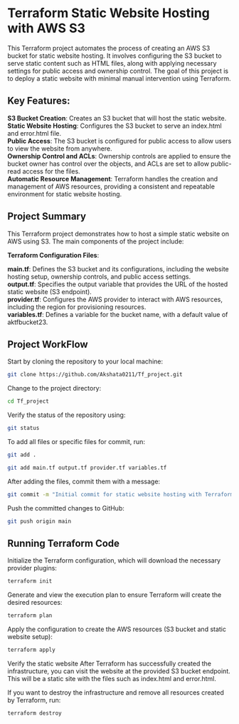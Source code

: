 # Terraform Static Website Hosting with AWS S3

This Terraform project automates the process of creating an AWS S3 bucket for static website hosting. It involves configuring the S3 bucket to serve static content such as HTML files, along with applying necessary settings for public access and ownership control. The goal of this project is to deploy a static website with minimal manual intervention using Terraform.

## Key Features:
**S3 Bucket Creation**: Creates an S3 bucket that will host the static website.  
**Static Website Hosting**: Configures the S3 bucket to serve an index.html and error.html file.  
**Public Access**: The S3 bucket is configured for public access to allow users to view the website from anywhere.  
**Ownership Control and ACLs**: Ownership controls are applied to ensure the bucket owner has control over the objects, and ACLs are set to allow public-read access for the files.  
**Automatic Resource Management**: Terraform handles the creation and management of AWS resources, providing a consistent and repeatable environment for static website hosting.

## Project Summary
This Terraform project demonstrates how to host a simple static website on AWS using S3. The main components of the project include:

**Terraform Configuration Files**:

**main.tf**: Defines the S3 bucket and its configurations, including the website hosting setup, ownership controls, and public access settings.  
**output.tf**: Specifies the output variable that provides the URL of the hosted static website (S3 endpoint).  
**provider.tf**: Configures the AWS provider to interact with AWS resources, including the region for provisioning resources.  
**variables.tf**: Defines a variable for the bucket name, with a default value of aktfbucket23.  

## Project WorkFlow
 
   Start by cloning the repository to your local machine:
   ```bash
   git clone https://github.com/Akshata0211/Tf_project.git
   ```
   Change to the project directory:
   ```bash
   cd Tf_project
   ```
   Verify the status of the repository using:
   ```bash
   git status
   ```
   To add all files or specific files for commit, run:
   ```bash
   git add .
   ```
   ```bash
   git add main.tf output.tf provider.tf variables.tf
   ```
   After adding the files, commit them with a message:
   ```bash
   git commit -m "Initial commit for static website hosting with Terraform"
   ```
   Push the committed changes to GitHub:
   ```bash
   git push origin main
   ```

## Running Terraform Code
 
   Initialize the Terraform configuration, which will download the necessary provider plugins:
   ```bash
   terraform init
   ```
   Generate and view the execution plan to ensure Terraform will create the desired resources:
   ```bash
   terraform plan
   ```
   Apply the configuration to create the AWS resources (S3 bucket and static website setup):
   ```bash
   terraform apply
   ```
   Verify the static website
   After Terraform has successfully created the infrastructure, you can visit the website at the provided S3 bucket endpoint. This will be a static site with the files such as index.html and error.html.

   If you want to destroy the infrastructure and remove all resources created by Terraform, run:
   ```bash
   terraform destroy
   ```
